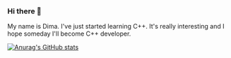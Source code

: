 ### Hi there 👋

My name is Dima. I've just started learning C++. It's really interesting and I hope someday I'll become C++ developer.

[![Anurag's GitHub stats](https://github-readme-stats.vercel.app/api?username=posdima)](https://github.com/anuraghazra/github-readme-stats)



<!--
**posdima/posdima** is a ✨ _special_ ✨ repository because its `README.md` (this file) appears on your GitHub profile.

Here are some ideas to get you started:

- 🔭 I’m currently working on ...
- 🌱 I’m currently learning ...
- 👯 I’m looking to collaborate on ...
- 🤔 I’m looking for help with ...
- 💬 Ask me about ...
- 📫 How to reach me: ...
- 😄 Pronouns: ...
- ⚡ Fun fact: ...
-->
